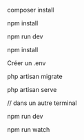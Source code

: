 composer install

npm install

npm run dev

npm install

Créer un .env

php artisan migrate

php artisan serve

// dans un autre terminal

npm run dev

npm run watch
